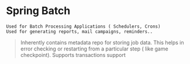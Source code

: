 
# Spring Batch

    Used for Batch Processing Applications ( Schedulers, Crons) 
    Used for generating reports, mail campaigns, reminders..


> Inherently contains metadata repo for storing job data. This helps in error checking or restarting from a particular step ( like game checkpoint).
> Supports transactions support





